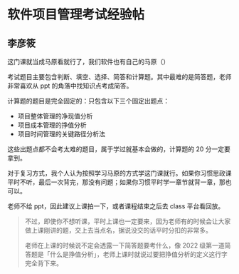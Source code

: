 # 软件项目管理考试经验帖

## 李彦筱

这门课就当成马原看就行了，我们软件也有自己的马原（）

考试题目主要包含判断、填空、选择、简答和计算题。其中最难的是简答题，老师非常喜欢从 ppt 的角落中找知识点考成简答。

计算题的题目是完全固定的：只包含以下三个固定出题点：

- 项目整体管理的净现值分析
- 项目成本管理的挣值分析
- 项目时间管理的关键路径分析法

这些出题点都不会考太难的题目，属于学过就基本会做的，计算题的 20 分一定要拿到。

对于复习方式，我个人认为按照学习马原的方式学这门课就行。如果你习惯思政课平时不听，最后一次背完，那没有问题；如果你习惯平时学一章节就背一章，那也可以。

老师不给 ppt，因此建议上课拍一下，或者课程结束之后去 class 平台看回放。

> 不过，即使你不想听课，平时上课也一定要来，因为老师有的时候会让大家做上课刚讲的题，交上去当点名，据说没交的话平时分扣的非常多。
>
> 老师在上课的时候说不定会透露一下简答题要考什么，像 2022 级第一道简答题是「什么是挣值分析」，老师上课时就说过要把挣值分析的定义这行字完全背下来。


